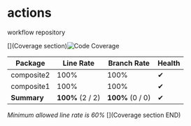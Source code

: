 # actions
workflow repository

[](Coverage section)![Code Coverage](https://img.shields.io/badge/Code%20Coverage-100%25-success?style=flat)

Package | Line Rate | Branch Rate | Health
-------- | --------- | ----------- | ------
composite2 | 100% | 100% | ✔
composite1 | 100% | 100% | ✔
**Summary** | **100%** (2 / 2) | **100%** (0 / 0) | ✔

_Minimum allowed line rate is 60%_
[](Coverage section END)


